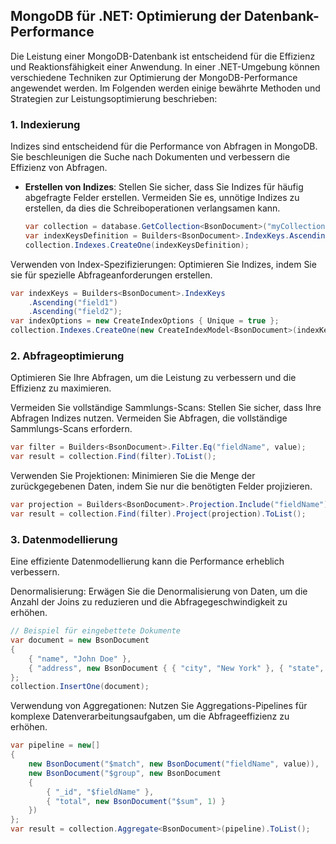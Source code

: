 ## MongoDB für .NET: Optimierung der Datenbank-Performance

Die Leistung einer MongoDB-Datenbank ist entscheidend für die Effizienz und Reaktionsfähigkeit einer Anwendung. In einer .NET-Umgebung können verschiedene Techniken zur Optimierung der MongoDB-Performance angewendet werden. Im Folgenden werden einige bewährte Methoden und Strategien zur Leistungsoptimierung beschrieben:

### 1. Indexierung

Indizes sind entscheidend für die Performance von Abfragen in MongoDB. Sie beschleunigen die Suche nach Dokumenten und verbessern die Effizienz von Abfragen.

- **Erstellen von Indizes**: Stellen Sie sicher, dass Sie Indizes für häufig abgefragte Felder erstellen. Vermeiden Sie es, unnötige Indizes zu erstellen, da dies die Schreiboperationen verlangsamen kann.

  ```csharp
  var collection = database.GetCollection<BsonDocument>("myCollection");
  var indexKeysDefinition = Builders<BsonDocument>.IndexKeys.Ascending("fieldName");
  collection.Indexes.CreateOne(indexKeysDefinition);
    ```

Verwenden von Index-Spezifizierungen: Optimieren Sie Indizes, indem Sie sie für spezielle Abfrageanforderungen erstellen.

```csharp
var indexKeys = Builders<BsonDocument>.IndexKeys
    .Ascending("field1")
    .Ascending("field2");
var indexOptions = new CreateIndexOptions { Unique = true };
collection.Indexes.CreateOne(new CreateIndexModel<BsonDocument>(indexKeys, indexOptions));
```

### 2. Abfrageoptimierung
Optimieren Sie Ihre Abfragen, um die Leistung zu verbessern und die Effizienz zu maximieren.

Vermeiden Sie vollständige Sammlungs-Scans: Stellen Sie sicher, dass Ihre Abfragen Indizes nutzen. Vermeiden Sie Abfragen, die vollständige Sammlungs-Scans erfordern.

```csharp
var filter = Builders<BsonDocument>.Filter.Eq("fieldName", value);
var result = collection.Find(filter).ToList();

```

Verwenden Sie Projektionen: Minimieren Sie die Menge der zurückgegebenen Daten, indem Sie nur die benötigten Felder projizieren.

```csharp
var projection = Builders<BsonDocument>.Projection.Include("fieldName");
var result = collection.Find(filter).Project(projection).ToList();

```

### 3. Datenmodellierung
Eine effiziente Datenmodellierung kann die Performance erheblich verbessern.

Denormalisierung: Erwägen Sie die Denormalisierung von Daten, um die Anzahl der Joins zu reduzieren und die Abfragegeschwindigkeit zu erhöhen.

```csharp
// Beispiel für eingebettete Dokumente
var document = new BsonDocument
{
    { "name", "John Doe" },
    { "address", new BsonDocument { { "city", "New York" }, { "state", "NY" } } }
};
collection.InsertOne(document);

```

Verwendung von Aggregationen: Nutzen Sie Aggregations-Pipelines für komplexe Datenverarbeitungsaufgaben, um die Abfrageeffizienz zu erhöhen.

```csharp
var pipeline = new[]
{
    new BsonDocument("$match", new BsonDocument("fieldName", value)),
    new BsonDocument("$group", new BsonDocument
    {
        { "_id", "$fieldName" },
        { "total", new BsonDocument("$sum", 1) }
    })
};
var result = collection.Aggregate<BsonDocument>(pipeline).ToList();

```